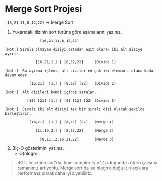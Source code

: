 # Merge Sort Projesi
`[16,21,11,8,12,22]` -> Merge Sort
1. Yukarıdaki dizinin sort türüne göre aşamalarını yazınız.
 

```
                [16,21,11,8,12,22] 

[Not:] Sıralı olmayan diziyi ortadan eşit olarak iki alt diziye ayırır.   

              [16,21,11] | [8,12,22]     (Divide 1)

[Not:]  Bu ayırma işlemi, alt diziler en çok iki elemanlı olana kadar devam eder.

           [16,21]  [11] | [8,12] [22]   (Divide 2)

[Not:]  Alt dizileri kendi içinde sıralar.

          [16] [21] [11] | [8] [12] [22] (Divide 3)

[Not:]  Sıralı iki alt diziyi tek bir sıralı dizi olacak şekilde birleştirir. 

           [16,21]  [11] | [8,12] [22]   (Merge 1)  

              [11,16,21] | [8,12,22]     (Merge 2) 

                [8,11,12,16,21,22]       (Merge 3) 
```

2. Big-O gösterimini yazınız.
    * O(nlogn)

>NOT: Insertion sort'da, time complexity n^2 olduğundan ötürü çalışma zamanımız artıyordu. Merge sort'da ise nlogn olduğu için açık ara performans olarak daha iyi diyebiliriz.